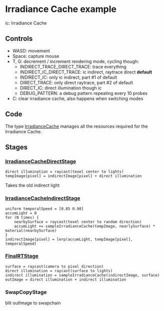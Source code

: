 # Irradiance Cache example
ic: Irradiance Cache

## Controls
* WASD: movement
* Space: capture mouse
* T, G: decrement / increment rendering mode, cycling though:
  * INDIRECT_TRACE_DIRECT_TRACE: trace everything
  * INDIRECT_IC_DIRECT_TRACE: ic indirect, raytrace direct **default**
  * INDIRECT_IC: only ic indirect, part #1 of default
  * DIRECT_TRACE: only direct raytrace, part #2 of default
  * DIRECT_IC: direct illumination though ic
  * DEBUG_PATTERN: a debug pattern repeating every 10 probes
* C: clear irradiance cache, also happens when switching modes

## Code
The type [IrradianceCache](src/IrradianceCache.h) manages all the resources required for the Irradiance Cache.

## Stages
### [IrradianceCacheDirectStage](src/IrradianceCacheDirectStage.h)
```
direct illumination = raycast(texel center to lights)
tempImage[pixel] = indirectImage[pixel] + direct illumination
```
Takes the old indirect light 
### [IrradianceCacheIndirectStage](src/IrradianceCacheIndirectStage.h)
```
uniform temporalSpeed = [0.85 0.98]
accumLight = 0
for (N times) {
    nearbySurface = raycast(texel center to random direction)
    accumLight += sampleIrradianceCache(tempImage, nearlySurface) * material(nearbySurface)
}
indirectImage[pixel] = lerp(accumLight, tempImage[pixel], temporalSpeed)
```
### [FinalRTStage](src/FinalRTStage.h)
```
surface = raycast(camera to pixel direction)
direct illumination = raycast(surface to lights)
indirect illumination = sampleIrradianceCache(indirectImage, surface)
outImage = direct illumination + indirect illumination
```
### SwapCopyStage
blit outImage to swapchain
